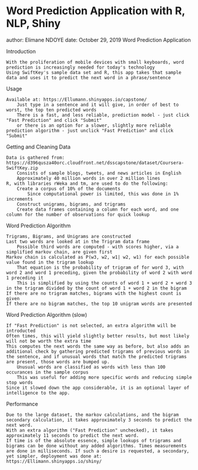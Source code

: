 # Word Prediction Application with R, NLP, Shiny

author: Elimane   NDOYE date: October 29, 2019
Word Prediction Application

Introduction

    With the proliferation of mobile devices with small keyboards, word prediction is increasingly needed for today's technology
    Using SwiftKey's sample data set and R, this app takes that sample data and uses it to predict the next word in a phrase/sentence

Usage

    Available at: https://Ellumann.shinyapps.io/capstone/
        Just type in a sentence and it will give, in order of best to worst, the top ten predicted words
        There is a fast, and less reliable, prediction model - just click "Fast Prediction" and click "Submit"
        or there is an option for a slower, slightly more reliable prediction algorithm - just unclick "Fast Prediction" and click "Submit"

Getting and Cleaning Data

    Data is gathered from: https://d396qusza40orc.cloudfront.net/dsscapstone/dataset/Coursera-SwiftKey.zip
        Consists of sample blogs, tweets, and news articles in English
        Approximately 40 million words in over 2 million lines
    R, with libraries rWeka and tm, are used to do the following:
        Create a corpus of 10% of the documents
            Since computational power is limited, this was done in 1% increments
        Construct unigrams, bigrams, and trigrams
        Create data frames containing a column for each word, and one column for the number of observations for quick lookup

Word Prediction Algorithm

    Trigrams, Bigrams, and Unigrams are constructed
    Last two words are looked at in the Trigram data frame
        Possible third words are computed - with scores higher, via a simplified markov chain, are given first
    Markov chain is calculated as P(w3, w2, w1| w2, w1) for each possible value found in the trigram lookup
        That equation is the probability of trigram of for word 3, with word 2 and word 1 preceding, given the probability of word 2 with word 1 preceding it
        This is simplified by using the counts of word 1 + word 2 + word 3 in the trigram divided by the count of word 1 + word 2 in the bigram
    If there are no trigram matches, bigrams with the highest count is given
    If there are no bigram matches, the top 10 unigram words are presented

Word Prediction Algorithm (slow)

    If "Fast Prediction" is not selected, an extra algorithm will be introducted
    Often times, this will yield slightly better results, but most likely will not be worth the extra time
    This computes the next words the same way as before, but also adds an additional check by gathering predicted trigrams of previous words in the sentence, and if unusual words that match the predicted trigrams are present, those words are bumped up.
        Unusual words are classified as words with less than 100 occurances in the sample corpus
        This was useful for adding more specific words and reducing simple stop words
    Since it slowed down the app considerable, it is an optional layer of intelligence to the app.

Performance

    Due to the large dataset, the markov calculations, and the bigram secondary calculation, it takes approximately 3 seconds to predict the next word.
    With an extra algorithm ("Fast Prediction" unchecked), it takes approximately 11 seconds to predict the next word.
    If time is of the absolute essence, simple lookups of trigrams and bigrams can be done without any added algorithms. Times measurements are done in milliseconds. If such a desire is requested, a secondary, yet simpler, deployment was done at: https://Ellimann.shinyapps.io/shiny/
